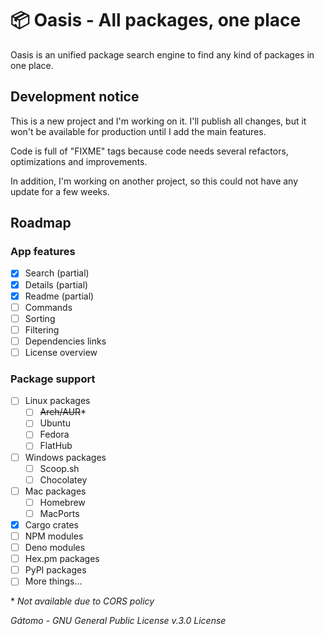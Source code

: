# 📦 Oasis - All packages, one place

Oasis is an unified package search engine to find any kind of packages in one place.

## Development notice

This is a new project and I'm working on it. I'll publish all changes, but it won't be available for production until I add the main features.

Code is full of "FIXME" tags because code needs several refactors, optimizations and improvements.

In addition, I'm working on another project, so this could not have any update for a few weeks.

## Roadmap

### App features

-   [x] Search (partial)
-   [x] Details (partial)
-   [x] Readme (partial)
-   [ ] Commands
-   [ ] Sorting
-   [ ] Filtering
-   [ ] Dependencies links
-   [ ] License overview

### Package support

-   [ ] Linux packages
    -   [ ] ~~Arch/AUR~~\*
    -   [ ] Ubuntu
    -   [ ] Fedora
    -   [ ] FlatHub
-   [ ] Windows packages
    -   [ ] Scoop.sh
    -   [ ] Chocolatey
-   [ ] Mac packages
    -   [ ] Homebrew
    -   [ ] MacPorts
-   [x] Cargo crates
-   [ ] NPM modules
-   [ ] Deno modules
-   [ ] Hex.pm packages
-   [ ] PyPI packages
-   [ ] More things...

\* _Not available due to CORS policy_

_Gátomo - GNU General Public License v.3.0 License_
